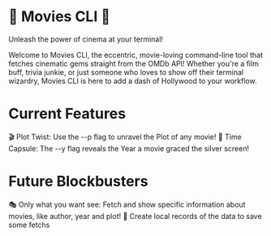 # 🎥 Movies CLI 🌟
Unleash the power of cinema at your terminal!

Welcome to Movies CLI, the eccentric, movie-loving command-line tool that fetches cinematic gems straight from the OMDb API! Whether you're a film buff, trivia junkie, or just someone who loves to show off their terminal wizardry, Movies CLI is here to add a dash of Hollywood to your workflow.

# Current Features

🎬 Plot Twist: Use the --p flag to unravel the Plot of any movie!
📅 Time Capsule: The --y flag reveals the Year a movie graced the silver screen!

# Future Blockbusters

🎭 Only what you want see: Fetch and show specific information about movies, like author, year and plot!
📜 Create local records of the data to save some fetchs
